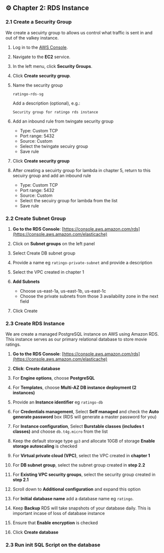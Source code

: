 ## ⚙️ Chapter 2: RDS Instance

### 2.1 Create a Security Group
We create a secuirty group to allows us control what traffic is sent in and out of the valkey instance.

1. Log in to the [AWS Console](https://console.aws.amazon.com/).

2. Navigate to the **EC2** service.

3. In the left menu, click **Security Groups**.

4. Click **Create security group**.

5. Name the security group

    ```
    ratingo-rds-sg
    ```

    Add a description (optional), e.g.:

    ```
    Security group for ratingo rds instance
    ```

6. Add an inbound rule from twingate security group
    * Type: Custom TCP
    * Port range: 5432
    * Source: Custom
    * Select the twingate secuiry group
    * Save rule

7. Click **Create security group**

8. After creating a secuirty group for lambda in chapter 5, return to this secuiry group and add an inbound rule
    * Type: Custom TCP
    * Port range: 5432
    * Source: Custom
    * Select the secuiry group for lambda from the list
    * Save rule

### 2.2 Create Subnet Group

1. **Go to the RDS Console**:
   [https://console.aws.amazon.com/rds](https://console.aws.amazon.com/elasticache)

2. Click on **Subnet groups** on the left panel

3. Select Create DB subnet group

4. Provide a name eg `ratingo-private-subnet` and provide a description

5. Select the VPC created in chapter 1

6. **Add Subnets**
    * Choose us-east-1a, us-east-1b, us-east-1c 
    * Choose the private subnets from those 3 availability zone in the next field

7. Click Create


### 2.3 Create RDS Instance

We are create a managed PostgreSQL instance on AWS using Amazon RDS. This instance serves as our primary relational database to store movie ratings.

1. **Go to the RDS Console**:
   [https://console.aws.amazon.com/rds](https://console.aws.amazon.com/elasticache)

2. **Click**: **Create database**

3. For **Engine options**, choose **PostgreSQL**

4. For **Templates**, choose **Multi-AZ DB instance deployment (2 instances)**

5. Provide an **Instance identifier** eg `ratingo-db`

6. For **Credentials management**, Select **Self managed** and check the **Auto generate password** box (RDS will generate a master password for you)

7. For **Instance configuration**, Select **Burstable classes (includes t classes)** and choose `db.t4g.micro` from the list

8. Keep the default storage type `gp3` and allocate 10GB of storage **Enable storage autoscaling** is checked

9. For **Virtual private cloud (VPC)**, select the VPC created in **chapter 1**

10. For **DB subnet group**, select the subnet group created in **step 2.2**

11. For **Existing VPC security groups**, select the security group created in **step 2.1**

12. Scroll down to **Additional configuration** and expand this option

13. For **Initial database name** add a database name eg `ratingo`. 

14. Keep **Backup** RDS will take snapshots of your database daily. This is important incase of loss of database instance

15. Ensure that **Enable encryption** is checked

16. Click **Create database**



### 2.3 Run init SQL Script on the database
